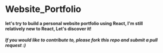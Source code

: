 # Website_Portfolio
#### let's try to build a personal website portfolio using React, I'm still relatively new to React, Let's discover it!
##### If you would like to contribute to, please fork this repo and submit a pull request :)

